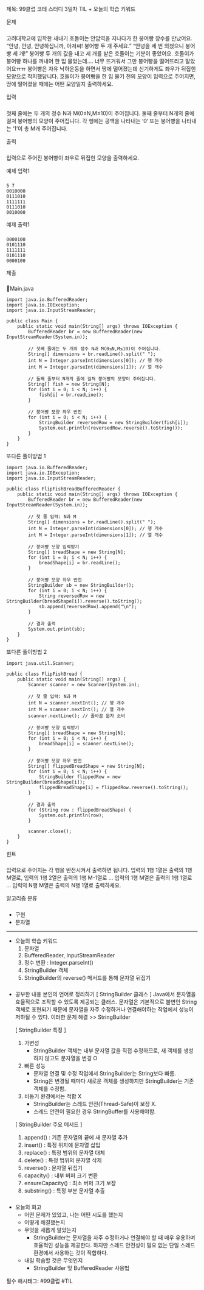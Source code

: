 제목: 99클럽 코테 스터디 3일차 TIL + 오늘의 학습 키워드

문제
###
고려대학교에 입학한 새내기 호돌이는 안암역을 지나다가 한 붕어빵 장수를 만났어요.
“안녕, 안녕, 안녕하십니까, 아저씨! 붕어빵 두 개 주세요.”
“안녕을 세 번 외쳤으니 붕어빵 세 개!”
붕어빵 두 개의 값을 내고 세 개를 받은 호돌이는 기분이 좋았어요. 호돌이가 붕어빵 하나를 꺼내어 한 입 물었는데…. 너무 뜨거워서 그만 붕어빵을 떨어뜨리고 말았어요ㅠㅠ
붕어빵은 자유 낙하운동을 하면서 땅에 떨어졌는데 신기하게도 좌우가 뒤집힌 모양으로 착지했답니다. 호돌이가 붕어빵을 한 입 물기 전의 모양이 입력으로 주어지면, 땅에 떨어졌을 때에는 어떤 모양일지 출력하세요.

입력
###
첫째 줄에는 두 개의 정수 N과 M(0≤N,M≤10)이 주어집니다. 둘째 줄부터 N개의 줄에 걸쳐 붕어빵의 모양이 주어집니다. 각 행에는 공백을 나타내는 ‘0‘ 또는 붕어빵을 나타내는 ‘1’이 총 M개 주어집니다. 

출력
###
입력으로 주어진 붕어빵이 좌우로 뒤집힌 모양을 출력하세요.

예제 입력1
###
```
5 7
0010000
0111010
1111111
0111010
0010000
```

예제 출력1
###
```
0000100
0101110
1111111
0101110
0000100
```

제출
###
Main.java
```
import java.io.BufferedReader;
import java.io.IOException;
import java.io.InputStreamReader;

public class Main {
    public static void main(String[] args) throws IOException {
        BufferedReader br = new BufferedReader(new InputStreamReader(System.in));
        
        // 첫째 줄에는 두 개의 정수 N과 M(0≤N,M≤10)이 주어집니다. 
        String[] dimensions = br.readLine().split(" ");
        int N = Integer.parseInt(dimensions[0]); // 행 개수
        int M = Integer.parseInt(dimensions[1]); // 열 개수
        
        // 둘째 줄부터 N개의 줄에 걸쳐 붕어빵의 모양이 주어집니다.
        String[] fish = new String[N];
        for (int i = 0; i < N; i++) {
            fish[i] = br.readLine();
        }

        // 붕어빵 모양 좌우 반전
        for (int i = 0; i < N; i++) {
            StringBuilder reversedRow = new StringBuilder(fish[i]);
            System.out.println(reversedRow.reverse().toString());
        }
    }
}
```

또다른 풀이방법 1
```
import java.io.BufferedReader;
import java.io.IOException;
import java.io.InputStreamReader;

public class FlipFishBreadBufferedReader {
    public static void main(String[] args) throws IOException {
        BufferedReader br = new BufferedReader(new InputStreamReader(System.in));

        // 첫 줄 입력: N과 M
        String[] dimensions = br.readLine().split(" ");
        int N = Integer.parseInt(dimensions[0]); // 행 개수
        int M = Integer.parseInt(dimensions[1]); // 열 개수

        // 붕어빵 모양 입력받기
        String[] breadShape = new String[N];
        for (int i = 0; i < N; i++) {
            breadShape[i] = br.readLine();
        }

        // 붕어빵 모양 좌우 반전
        StringBuilder sb = new StringBuilder();
        for (int i = 0; i < N; i++) {
            String reversedRow = new StringBuilder(breadShape[i]).reverse().toString();
            sb.append(reversedRow).append("\n");
        }

        // 결과 출력
        System.out.print(sb);
    }
}
```


또다른 풀이방법 2
```
import java.util.Scanner;

public class FlipFishBread {
    public static void main(String[] args) {
        Scanner scanner = new Scanner(System.in);

        // 첫 줄 입력: N과 M
        int N = scanner.nextInt(); // 행 개수
        int M = scanner.nextInt(); // 열 개수
        scanner.nextLine(); // 줄바꿈 문자 소비

        // 붕어빵 모양 입력받기
        String[] breadShape = new String[N];
        for (int i = 0; i < N; i++) {
            breadShape[i] = scanner.nextLine();
        }

        // 붕어빵 모양 좌우 반전
        String[] flippedBreadShape = new String[N];
        for (int i = 0; i < N; i++) {
            StringBuilder flippedRow = new StringBuilder(breadShape[i]);
            flippedBreadShape[i] = flippedRow.reverse().toString();
        }

        // 결과 출력
        for (String row : flippedBreadShape) {
            System.out.println(row);
        }

        scanner.close();
    }
}
```

힌트
###
입력으로 주어지는 각 행을 반전시켜서 출력하면 됩니다. 입력의 1행 1열은 출력의 1행 M열로, 입력의 1행 2열은 출력의 1행 M-1열로 … 입력의 1행 M열은 출력의 1행 1열로 … 입력의 N행 M열은 출력의 N행 1열로 출력하세요.

알고리즘 분류
###
- 구현
- 문자열

-----

- 오늘의 학습 키워드
  1. 문자열
  2. BufferedReader, InputStreamReader
  3. 정수 변환 : Integer.parseInt()
  4. StringBuilder 객체
  5. StringBuilder의 reverse() 메서드를 통해 문자열 뒤집기
###
- 공부한 내용 본인의 언어로 정리하기
  [ StringBuilder 클래스 ]
  Java에서 문자열을 효율적으로 조작할 수 있도록 제공되는 클래스.
  문자열은 기본적으로 불변인 String 객체로 표현되기 때문에 문자열을 자주 수정하거나 연결해야하는 작업에서 성능이 저하될 수 있다. 이러한 문제 해결 >> StringBuilder

  [ StringBuilder 특징 ]
  1. 가변성
     - StringBuilder 객체는 내부 문자열 값을 직접 수정하므로, 새 객체를 생성하지 않고도 문자열을 변경 O
  2. 빠른 성능
     - 문자열 연결 및 수정 작업에서 StringBuilder는 String보다 빠름.
     - String은 변경될 때마다 새로운 객체를 생성하지만 StringBuilder는 기존 객체를 수정함. 
  3. 비동기 환경에서는 적합 X
     - 	StringBuilder는 스레드 안전(Thread-Safe)이 보장 X.
     - 	스레드 안전이 필요한 경우 StringBuffer를 사용해야함.
    
  [ StringBuilder 주요 메서드 ]
  1. append() : 기존 문자열의 끝에 새 문자열 추가
  2. insert() : 특정 위치에 문자열 삽입
  3. replace() : 특정 범위의 문자열 대체
  4. delete() : 특정 범위의 문자열 삭제
  5. reverse() : 문자열 뒤집기
  6. capacity() : 내부 버퍼 크기 변환
  7. ensureCapacity() : 최소 버퍼 크기 보장
  8. substring() : 특정 부분 문자열 추출
###
- 오늘의 회고
  - 어떤 문제가 있었고, 나는 어떤 시도를 했는지
  - 어떻게 해결했는지
  - 무엇을 새롭게 알았는지
    - StringBuilder는 문자열을 자주 수정하거나 연결해야 할 때 매우 유용하며 효율적인 성능을 제공한다. 하지만 스레드 안전성이 필요 없는 단일 스레드 환경에서 사용하는 것이 적합하다.
  - 내일 학습할 것은 무엇인지
    - StringBuilder 및 BufferedReader 사용법


필수 해시태그: #99클럽 #TIL

